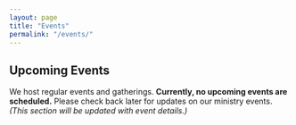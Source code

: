```yaml
---
layout: page
title: "Events"
permalink: "/events/"
---
```


## Upcoming Events

We host regular events and gatherings. **Currently, no upcoming events are scheduled.** Please check back later for updates on our ministry events. *(This section will be updated with event details.)*

